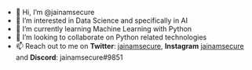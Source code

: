 - 👋 Hi, I’m @jainamsecure
- 👀 I’m interested in Data Science and specifically in AI
- 🌱 I’m currently learning Machine Learning with Python
- 💞️ I’m looking to collaborate on Python related technologies
- 📫 Reach out to me on **Twitter**: [jainamsecure](https://twitter.com/jainamsecure), **Instagram** [jainamsecure](https://www.instagram.com/jainamsecure/) and **Discord**: jainamsecure#9851

<!---
jainamsecure/jainamsecure is a ✨ special ✨ repository because its `README.md` (this file) appears on your GitHub profile.
You can click the Preview link to take a look at your changes.
--->
